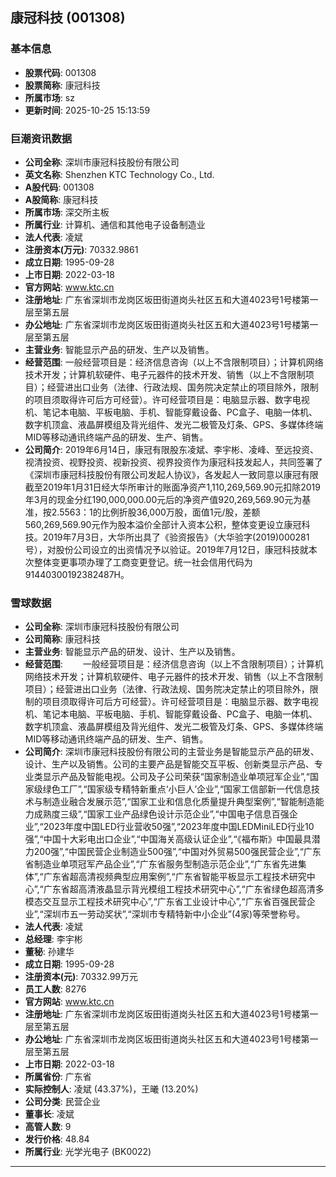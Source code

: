 ## 康冠科技 (001308)

### 基本信息

- **股票代码**: 001308
- **股票简称**: 康冠科技
- **所属市场**: sz
- **更新时间**: 2025-10-25 15:13:59

### 巨潮资讯数据

- **公司全称**: 深圳市康冠科技股份有限公司
- **英文名称**: Shenzhen KTC Technology Co., Ltd.
- **A股代码**: 001308
- **A股简称**: 康冠科技
- **所属市场**: 深交所主板
- **所属行业**: 计算机、通信和其他电子设备制造业
- **法人代表**: 凌斌
- **注册资本(万元)**: 70332.9861
- **成立日期**: 1995-09-28
- **上市日期**: 2022-03-18
- **官方网站**: www.ktc.cn
- **注册地址**: 广东省深圳市龙岗区坂田街道岗头社区五和大道4023号1号楼第一层至第五层
- **办公地址**: 广东省深圳市龙岗区坂田街道岗头社区五和大道4023号1号楼第一层至第五层
- **主营业务**: 智能显示产品的研发、生产以及销售。
- **经营范围**: 一般经营项目是：经济信息咨询（以上不含限制项目）；计算机网络技术开发；计算机软硬件、电子元器件的技术开发、销售（以上不含限制项目）；经营进出口业务（法律、行政法规、国务院决定禁止的项目除外，限制的项目须取得许可后方可经营）。许可经营项目是：电脑显示器、数字电视机、笔记本电脑、平板电脑、手机、智能穿戴设备、PC盒子、电脑一体机、数字机顶盒、液晶屏模组及背光组件、发光二极管及灯条、GPS、多媒体终端MID等移动通讯终端产品的研发、生产、销售。
- **公司简介**: 2019年6月14日，康冠有限股东凌斌、李宇彬、凌峰、至远投资、视清投资、视野投资、视新投资、视界投资作为康冠科技发起人，共同签署了《深圳市康冠科技股份有限公司发起人协议》，各发起人一致同意以康冠有限截至2019年1月31日经大华所审计的账面净资产1,110,269,569.90元扣除2019年3月的现金分红190,000,000.00元后的净资产值920,269,569.90元为基准，按2.5563：1的比例折股36,000万股，面值1元/股，差额560,269,569.90元作为股本溢价全部计入资本公积，整体变更设立康冠科技。2019年7月3日，大华所出具了《验资报告》（大华验字(2019)000281号），对股份公司设立的出资情况予以验证。2019年7月12日，康冠科技就本次整体变更事项办理了工商变更登记。统一社会信用代码为91440300192382487H。

### 雪球数据

- **公司全称**: 深圳市康冠科技股份有限公司
- **公司简称**: 康冠科技
- **主营业务**: 智能显示产品的研发、设计、生产以及销售。
- **经营范围**: 　　一般经营项目是：经济信息咨询（以上不含限制项目）；计算机网络技术开发；计算机软硬件、电子元器件的技术开发、销售（以上不含限制项目）；经营进出口业务（法律、行政法规、国务院决定禁止的项目除外，限制的项目须取得许可后方可经营）。许可经营项目是：电脑显示器、数字电视机、笔记本电脑、平板电脑、手机、智能穿戴设备、PC盒子、电脑一体机、数字机顶盒、液晶屏模组及背光组件、发光二极管及灯条、GPS、多媒体终端MID等移动通讯终端产品的研发、生产、销售。
- **公司简介**: 深圳市康冠科技股份有限公司的主营业务是智能显示产品的研发、设计、生产以及销售。公司的主要产品是智能交互平板、创新类显示产品、专业类显示产品及智能电视。公司及子公司荣获“国家制造业单项冠军企业”,“国家级绿色工厂”,“国家级专精特新重点‘小巨人’企业”,“国家工信部新一代信息技术与制造业融合发展示范”,“国家工业和信息化质量提升典型案例”,“智能制造能力成熟度三级”,“国家工业产品绿色设计示范企业”,“中国电子信息百强企业”,“2023年度中国LED行业营收50强”,“2023年度中国LEDMiniLED行业10强”,“中国十大彩电出口企业”,“中国海关高级认证企业”,“《福布斯》中国最具潜力200强”,“中国民营企业制造业500强”,“中国对外贸易500强民营企业”,“广东省制造业单项冠军产品企业”,“广东省服务型制造示范企业”,“广东省先进集体”,“广东省超高清视频典型应用案例”,“广东省智能平板显示工程技术研究中心”,“广东省超高清液晶显示背光模组工程技术研究中心”,“广东省绿色超高清多模态交互显示工程技术研究中心”,“广东省工业设计中心”,“广东省百强民营企业”,“深圳市五一劳动奖状”,“深圳市专精特新中小企业”(4家)等荣誉称号。
- **法人代表**: 凌斌
- **总经理**: 李宇彬
- **董秘**: 孙建华
- **成立日期**: 1995-09-28
- **注册资本(元)**: 70332.99万元
- **员工人数**: 8276
- **官方网站**: www.ktc.cn
- **注册地址**: 广东省深圳市龙岗区坂田街道岗头社区五和大道4023号1号楼第一层至第五层
- **办公地址**: 广东省深圳市龙岗区坂田街道岗头社区五和大道4023号1号楼第一层至第五层
- **上市日期**: 2022-03-18
- **所属省份**: 广东省
- **实际控制人**: 凌斌 (43.37%)，王曦 (13.20%)
- **公司分类**: 民营企业
- **董事长**: 凌斌
- **高管人数**: 9
- **发行价格**: 48.84
- **所属行业**: 光学光电子 (BK0022)

---